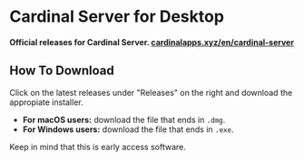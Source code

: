 # Cardinal Server for Desktop

#### Official releases for Cardinal Server. [cardinalapps.xyz/en/cardinal-server](https://cardinalapps.xyz/en/cardinal-server)

## How To Download

Click on the latest releases under "Releases" on the right and download the appropiate installer.

* **For macOS users:** download the file that ends in `.dmg`.
* **For Windows users:** download the file that ends in `.exe`.

Keep in mind that this is early access software.
